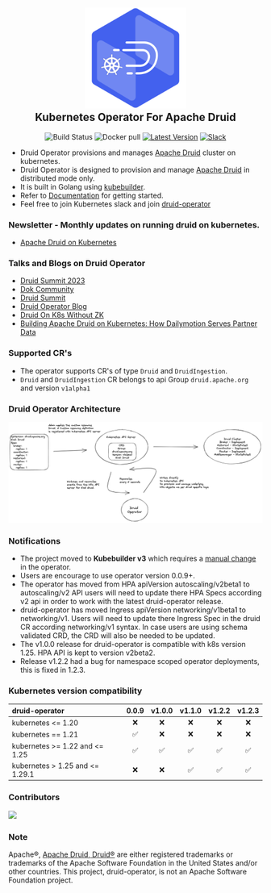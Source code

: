 <h2 align="center">
  <picture>
    <img alt="DataInfra Logo" src="https://raw.githubusercontent.com/datainfrahq/.github/main/images/druid-operator.png"width="200" height="200">
  </picture>
  <br>
  Kubernetes Operator For Apache Druid
</h2>

<div align="center">

![Build Status](https://github.com/datainfrahq/druid-operator/actions/workflows/docker-image.yml/badge.svg) ![Docker pull](https://img.shields.io/docker/pulls/datainfrahq/druid-operator.svg) [![Latest Version](https://img.shields.io/github/tag/datainfrahq/druid-operator)](https://github.com/datainfrahq/druid-operator/releases) [![Slack](https://img.shields.io/badge/slack-brightgreen.svg?logo=slack&label=Community&style=flat&color=%2373DC8C&)](https://kubernetes.slack.com/archives/C04F4M6HT2L)

</div>

- Druid Operator provisions and manages [Apache Druid](https://druid.apache.org/) cluster on kubernetes.
- Druid Operator is designed to provision and manage [Apache Druid](https://druid.apache.org/) in distributed mode only.
- It is built in Golang using [kubebuilder](https://github.com/kubernetes-sigs/kubebuilder).
- Refer to [Documentation](./docs/README.md) for getting started.
- Feel free to join Kubernetes slack and join [druid-operator](https://kubernetes.slack.com/archives/C04F4M6HT2L)

### Newsletter - Monthly updates on running druid on kubernetes.
- [Apache Druid on Kubernetes](https://druidonk8s.substack.com/)

### Talks and Blogs on Druid Operator

- [Druid Summit 2023](https://druidsummit.org/agenda?agendaPath=session/1256850)
- [Dok Community](https://www.youtube.com/live/X4A3lWJRGHk?feature=share)
- [Druid Summit](https://youtu.be/UqPrttXRBDg)
- [Druid Operator Blog](https://www.cloudnatively.com/apache-druid-on-kubernetes/)
- [Druid On K8s Without ZK](https://youtu.be/TRYOvkz5Wuw)
- [Building Apache Druid on Kubernetes: How Dailymotion Serves Partner Data](https://youtu.be/FYFq-tGJOQk)

### Supported CR's

- The operator supports CR's of type ```Druid``` and ```DruidIngestion```.
- ```Druid``` and ```DruidIngestion``` CR belongs to api Group ```druid.apache.org``` and version ```v1alpha1```

### Druid Operator Architecture

![Druid Operator](docs/images/druid-operator.png?raw=true "Druid Operator")

### Notifications

- The project moved to <b>Kubebuilder v3</b> which requires a [manual change](docs/kubebuilder_v3_migration.md) in the operator.
- Users are encourage to use operator version 0.0.9+.
- The operator has moved from HPA apiVersion autoscaling/v2beta1 to autoscaling/v2 API users will need to update there HPA Specs according v2 api in order to work with the latest druid-operator release.
- druid-operator has moved Ingress apiVersion networking/v1beta1 to networking/v1. Users will need to update there Ingress Spec in the druid CR according networking/v1 syntax. In case users are using schema validated CRD, the CRD will also be needed to be updated.
- The v1.0.0 release for druid-operator is compatible with k8s version 1.25. HPA API is kept to version v2beta2.
- Release v1.2.2 had a bug for namespace scoped operator deployments, this is fixed in 1.2.3.

### Kubernetes version compatibility

| druid-operator | 0.0.9 | v1.0.0 | v1.1.0 | v1.2.2 | v1.2.3 |
| :------------- | :-------------: | :-----: | :---: | :---: | :---: |
| kubernetes <= 1.20 | :x:| :x: | :x: | :x: | :x: |
| kubernetes == 1.21 | :white_check_mark:| :x: | :x: | :x: | :x: |
| kubernetes >= 1.22 and <= 1.25 | :white_check_mark: | :white_check_mark: | :white_check_mark: |  :white_check_mark: | :white_check_mark: |
| kubernetes > 1.25 and <= 1.29.1 | :x: | :x: | :white_check_mark: | :white_check_mark: | :white_check_mark: |

### Contributors

<a href="https://github.com/datainfrahq/druid-operator/graphs/contributors"><img src="https://contrib.rocks/image?repo=datainfrahq/druid-operator"/></a>

### Note
Apache®, [Apache Druid, Druid®](https://druid.apache.org/) are either registered trademarks or trademarks of the Apache Software Foundation in the United States and/or other countries. This project, druid-operator, is not an Apache Software Foundation project.
